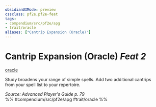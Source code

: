 ```yaml
---
obsidianUIMode: preview
cssclass: pf2e,pf2e-feat
tags:
- compendium/src/pf2e/apg
- trait/oracle
aliases: ["Cantrip Expansion (Oracle)"]
---
```

# Cantrip Expansion (Oracle)  *Feat 2*  
[oracle](Reference/Rules/Traits/oracle-apg.md "Oracle Class Trait")  


Study broadens your range of simple spells. Add two additional cantrips from your spell list to your repertoire.

*Source: Advanced Player's Guide p. 79*  
%% #compendium/src/pf2e/apg #trait/oracle %%